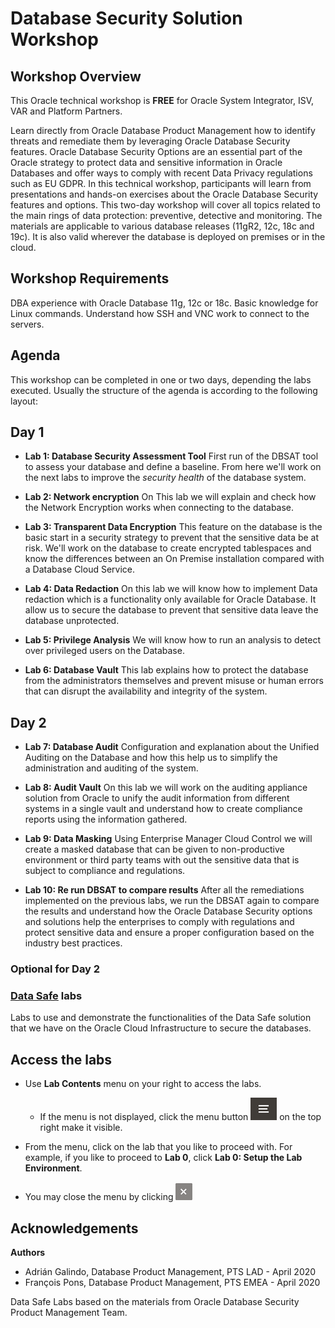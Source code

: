 # Database Security Solution Workshop #

## Workshop Overview ##

This Oracle technical workshop is **FREE** for Oracle System Integrator, ISV, VAR and Platform Partners. 

Learn directly from Oracle Database Product Management how to identify threats and remediate them by leveraging Oracle Database Security features. Oracle Database Security Options are an essential part of the Oracle strategy to protect data and sensitive information in Oracle Databases and offer ways to comply with recent Data Privacy regulations such as EU GDPR. In this technical workshop, participants will learn from presentations and hands-on exercises about the Oracle Database Security features and options. This two-day workshop will cover all topics related to the main rings of data protection: preventive, detective and monitoring. The materials are applicable to various database releases (11gR2, 12c, 18c and 19c). It is also valid wherever the database is deployed on premises or in the cloud.

## Workshop Requirements

DBA experience with Oracle Database 11g, 12c or 18c.
Basic knowledge for Linux commands.
Understand how SSH and VNC work to connect to the servers.

## Agenda

This workshop can be completed in one or two days, depending the labs executed. Usually the structure of the agenda is according to the following layout:

## Day 1

- **Lab 1: Database Security Assessment Tool**
First run of the DBSAT tool to assess your database and define a baseline. From here we'll work on the next labs to improve the *security health* of the database system.

- **Lab 2: Network encryption**
On This lab we will explain and check how the Network Encryption works when connecting to the database.

- **Lab 3: Transparent Data Encryption**
This feature on the database is the basic start in a security strategy to prevent that the sensitive data be at risk. We'll work on the database to create encrypted tablespaces and know the differences between an On Premise installation compared with a Database Cloud Service.

- **Lab 4: Data Redaction**
On this lab we will know how to implement Data redaction which is a functionality only available for Oracle Database. It allow us to secure the database to prevent that sensitive data leave the database unprotected. 

- **Lab 5: Privilege Analysis**
We will know how to run an analysis to detect over privileged users on the Database.

- **Lab 6: Database Vault**
This lab explains how to protect the database from the administrators themselves and prevent misuse or human errors that can disrupt the availability and integrity of the system.

## Day 2

- **Lab 7: Database Audit**
Configuration and explanation about the Unified Auditing on the Database and how this help us to simplify the administration and auditing of the system.

- **Lab 8: Audit Vault**
On this lab we will work on the auditing appliance solution from Oracle to unify the audit information from different systems in a single vault and understand how to create compliance reports using the information gathered. 

- **Lab 9: Data Masking**
Using Enterprise Manager Cloud Control we will create a masked database that can be given to non-productive environment or third party teams with out the sensitive data that is subject to compliance and regulations.

- **Lab 10: Re run DBSAT to compare results**
After all the remediations implemented on the previous labs, we run the DBSAT again to compare the results and understand how the Oracle Database Security options and solutions help the enterprises to comply with regulations and protect sensitive data and ensure a proper configuration based on the industry best practices. 

### Optional for Day 2

### [**Data Safe**](https://fpons.github.io/DataSafe/ "Data Safe Labs") labs
Labs to use and demonstrate the functionalities of the Data Safe solution that we have on the Oracle Cloud Infrastructure to secure the databases.



## Access the labs ##

- Use **Lab Contents** menu on your right to access the labs.
    - If the menu is not displayed, click the menu button ![](./images/menu-button.png) on the top right  make it visible.

- From the menu, click on the lab that you like to proceed with. For example, if you like to proceed to **Lab 0**, click **Lab 0: Setup the Lab Environment**.



- You may close the menu by clicking ![](./images/menu-close.png "")

## Acknowledgements

**Authors** 
- Adrián Galindo, Database Product Management, PTS LAD - April 2020
- François Pons, Database Product Management, PTS EMEA - April 2020

Data Safe Labs based on the materials from Oracle Database Security Product Management Team.